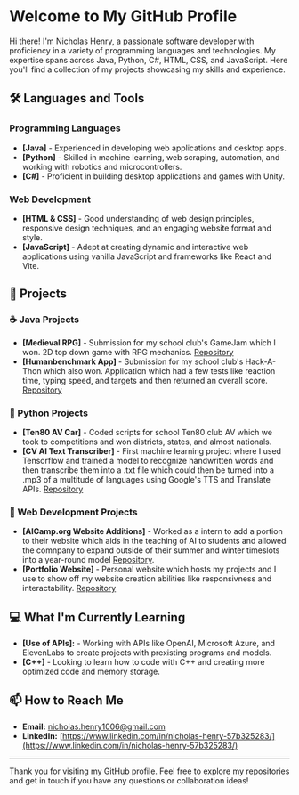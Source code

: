 # Welcome to My GitHub Profile

Hi there! I'm Nicholas Henry, a passionate software developer with proficiency in a variety of programming languages and technologies. My expertise spans across Java, Python, C#, HTML, CSS, and JavaScript. Here you'll find a collection of my projects showcasing my skills and experience.

## 🛠 Languages and Tools

### Programming Languages
- **[Java]** - Experienced in developing web applications and desktop apps.
- **[Python]** - Skilled in machine learning, web scraping, automation, and working with robotics and microcontrollers.
- **[C#]** - Proficient in building desktop applications and games with Unity.

### Web Development
- **[HTML & CSS]** - Good understanding of web design principles, responsive design techniques, and an engaging website format and style.
- **[JavaScript]** - Adept at creating dynamic and interactive web applications using vanilla JavaScript and frameworks like React and Vite.

## 📂 Projects

### ☕ Java Projects
- **[Medieval RPG]** - Submission for my school club's GameJam which I won. 2D top down game with RPG mechanics. [Repository](https://github.com/fastfruits/MedievalRPG1)
- **[Humanbenchmark App]** - Submission for my school club's Hack-A-Thon which also won. Application which had a few tests like reaction time, typing speed, and targets and then returned an overall score. [Repository](https://github.com/fastfruits/Benchmark-Test)

### 🐍 Python Projects
- **[Ten80 AV Car]** - Coded scripts for school Ten80 club AV which we took to competitions and won districts, states, and almost nationals.
- **[CV AI Text Transcriber]** - First machine learning project where I used Tensorflow and trained a model to recognize handwritten words and then transcribe them into a .txt file which could then be turned into a .mp3 of a multitude of languages using Google's TTS and Translate APIs. [Repository](https://github.com/panyang05/Text-Transcriber)

### 📱 Web Development Projects
- **[AICamp.org Website Additions]** - Worked as a intern to add a portion to their website which aids in the teaching of AI to students and allowed the comnpany to expand outside of their summer and winter timeslots into a year-round model [Repository](https://github.com/Suru10/CV-UI).
- **[Portfolio Website]** - Personal website which hosts my projects and I use to show off my website creation abilities like responsivness and interactability. [Repository](https://github.com/fastfruits/Website)

## 💻 What I'm Currently Learning
- **[Use of APIs]:** - Working with APIs like OpenAI, Microsoft Azure, and ElevenLabs to create projects with prexisting programs and models.
- **[C++]** - Looking to learn how to code with C++ and creating more optimized code and memory storage.
  
## 📫 How to Reach Me
- **Email:** [nichoias.henry1006@gmail.com](mailto:nichoias.henry1006@gmail.com)
- **LinkedIn:** [https://www.linkedin.com/in/nicholas-henry-57b325283/](https://www.linkedin.com/in/nicholas-henry-57b325283/)

---

Thank you for visiting my GitHub profile. Feel free to explore my repositories and get in touch if you have any questions or collaboration ideas!
